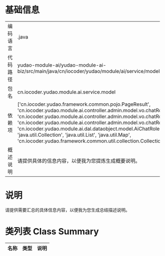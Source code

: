 # 基础信息

|      |      |
|------|------|
| 编码语言 | .java |
| 代码路径 | yudao-module-ai/yudao-module-ai-biz/src/main/java/cn/iocoder/yudao/module/ai/service/model/AiChatRoleService.java |
| 包名 | cn.iocoder.yudao.module.ai.service.model |
| 依赖项 | ['cn.iocoder.yudao.framework.common.pojo.PageResult', 'cn.iocoder.yudao.module.ai.controller.admin.model.vo.chatRole.AiChatRolePageReqVO', 'cn.iocoder.yudao.module.ai.controller.admin.model.vo.chatRole.AiChatRoleSaveMyReqVO', 'cn.iocoder.yudao.module.ai.controller.admin.model.vo.chatRole.AiChatRoleSaveReqVO', 'cn.iocoder.yudao.module.ai.dal.dataobject.model.AiChatRoleDO', 'jakarta.validation.Valid', 'java.util.Collection', 'java.util.List', 'java.util.Map', 'cn.iocoder.yudao.framework.common.util.collection.CollectionUtils.convertMap'] |
| 概述说明 | 请提供具体的信息内容，以便我为您提炼生成概要说明。 |

# 说明

请提供需要汇总的具体信息内容，以便我为您生成总结描述说明。

# 类列表 Class Summary

| 名称   | 类型  | 说明 |
|-------|------|-------------|




